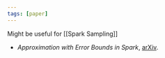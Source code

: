 ```yaml
---
tags: [paper]
---
```


Might be useful for [[Spark Sampling]]

- _Approximation with Error Bounds in Spark_, [arXiv](https://arxiv.org/pdf/1812.01823.pdf).